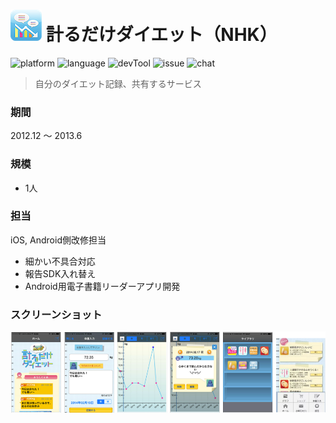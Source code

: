 # ![](https://github.com/Noodlekim/RESUME/blob/master/images/diet.png?raw=true=50x50) 計るだけダイエット（NHK）

![platform](https://img.shields.io/badge/platform-iOS-blue.svg)
![language](https://img.shields.io/badge/language-Obj--C-red.svg)
![devTool](https://img.shields.io/badge/devTool-Xcode-yellow.svg)
![issue](https://img.shields.io/badge/issue-GoogleSheets-green.svg)
![chat](https://img.shields.io/badge/chat-FB--Message-59B89A.svg)

> 自分のダイエット記録、共有するサービス

### 期間
2012.12 ～ 2013.6

### 規模
- 1人

### 担当
 iOS, Android側改修担当
- 細かい不具合対応
- 報告SDK入れ替え
- Android用電子書籍リーダーアプリ開発

### スクリーンショット
![](https://github.com/Noodlekim/RESUME/blob/master/images/screenshots/monstar-lab/ml_diet.png?raw=true)
